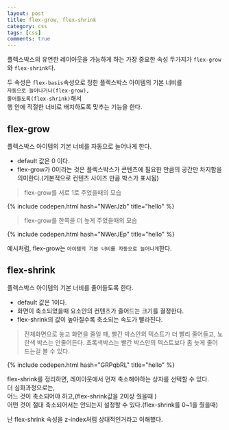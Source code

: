 ```yaml
---
layout: post
title: flex-grow, flex-shrink
category: css
tags: [css]
comments: true
---
```


플렉스박스의 유연한 레이아웃을 가능하게 하는 가장 중요한 속성 두가지가 `flex-grow`와 `flex-shrink`다. <br/>

두 속성은 `flex-basis`속성으로 정한 플렉스박스 아이템의 기본 너비를<br/>
`자동으로 늘어나거나(flex-grow),` <br/>
`줄어들도록(flex-shrink)`해서<br/>
행 안에 적절한 너비로 배치하도록 맞추는 기능을 한다. <br/>

## flex-grow

플렉스박스 아이템의 기본 너비를 자동으로 늘어나게 한다.<br/>

- default 값은 0 이다.
- flex-grow가 0이라는 것은 플렉스박스가 콘텐츠에 필요한 만큼의 공간만 차지함을 의미한다.(기본적으로 컨텐츠 사이즈 만큼 박스가 표시됨)

> flex-grow를 서로 1로 주었을때의 모습

{% include codepen.html hash="NWerJzb" title="hello" %}

> flex-grow를 한쪽을 더 높게 주었을때의 모습

{% include codepen.html hash="NWerJEp" title="hello" %}
<br/>

예시처럼, flex-grow는 `아이템의 기본 너비를 자동으로 늘어나게`한다.<br/>

## flex-shrink

플렉스박스 아이템의 기본 너비를 줄어들도록 한다.<br/>

- default 값은 1이다.
- 화면이 축소되었을때 요소안의 컨텐츠가 줄어드는 크기를 결정한다.<br/>
- flex-shrink의 값이 높아질수록 축소되는 속도가 빨라진다.

> 전체화면으로 놓고 화면을 줄일 때,
> 빨간 박스안의 텍스트가 더 빨리 줄어들고, 노란색 박스는 안줄어든다.
> 초록색박스는 빨간 박스안의 텍스트보다 좀 늦게 줄어드는걸 볼 수 있다.

{% include codepen.html hash="GRPqbRL" title="hello" %}<br />

flex-shrink를 정리하면, 레이아웃에서 먼저 축소해야하는 상자를 선택할 수 있다.<br/>
더 심화과정으로는,<br/>
어느 것이 축소되어야 하고,(flex-shrink값을 2이상 줬을때 )<br/>
어떤 것이 절대 축소되어서는 안되는지 설정할 수 있다.(flex-shrink를 0~1을 줬을때)<br/>

난 flex-shrink 속성을 z-index처럼 상대적인거라고 이해했다.<br/>
